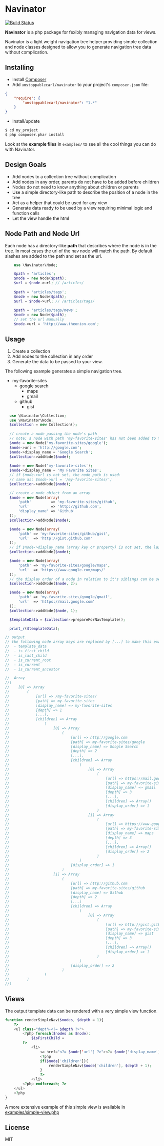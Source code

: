 Navinator
=========

[![Build Status](https://travis-ci.org/unstoppablecarl/navinator.png)](https://travis-ci.org/unstoppablecarl/navinator)

**Navinator** is a php package for fexibly managing navigation data for views.

Navinator is a light weight navigation tree helper providing simple collection and node classes designed to allow you to generate navigation tree data without complication.

## Installing

- Install [Composer](http://getcomposer.org)
- Add `unstoppablecarl/navinator` to your project's `composer.json` file:

```json
{
    "require": {
        "unstoppablecarl/navinator": "1.*"
    }
}
```

- Install/update

```bash
$ cd my_project
$ php composer.phar install
```

Look at the **example files** in `examples/` to see all the cool things you can do with Navinator.

Design Goals
-----

*  Add nodes to a collection tree without complication
 *  Add nodes in any order, parents do not have to be added before children
 *  Nodes do not need to know anything about children or parents
*  Use a simple directory-like path to describe the position of a node in the tree
*  Act as a helper that could be used for any view
 *  Generate data ready to be used by a view requiring minimal logic and  function calls
 *  Let the view handle the html

Node Path and Node Url
-----

Each node has a directory-like **path** that describes where the node is in the tree. In most cases the url of the nav node will match the path. By default slashes are added to the path and set as the url.

```php
    use \Navinator\Node;

    $path = 'articles';
    $node = new Node($path);
    $url = $node->url; // /articles/
    
    $path = 'articles/tags';
    $node = new Node($path);
    $url = $node->url; // /articles/tags/
    
    $path = 'articles/tags/news';
    $node = new Node($path);
    // set the url manually
    $node->url = 'http://www.theonion.com';
```

Usage
-----

1.  Create a collection
2.  Add nodes to the collection in any order
3.  Generate the data to be passed to your view.

The following example generates a simple navigation tree.

* my-favorite-sites
    - google search
        * maps
        * gmail
    - github
        * gist

```php
  use \Navinator\Collection;
  use \Navinator\Node;
  $collection = new Collection();
  
  // create a node passing the node's path
  // note: a node with path 'my-favorite-sites' has not been added to the collection yet and does not need to be
  $node = new Node('my-favorite-sites/google');
  $node->url = 'http://google.com';
  $node->display_name = 'Google Search';
  $collection->addNode($node);
  
  $node = new Node('my-favorite-sites');
  $node->display_name = 'My Favorite Sites';
  // if $node->url is not set, the node path is used: 
  // same as: $node->url = '/my-favorite-sites/';
  $collection->addNode($node);

  // create a node object from an array
  $node = new Node(array(
      'path'         => 'my-favorite-sites/github',
      'url'          => 'http://github.com',
      'display_name' => 'Github'
  ));
  $collection->addNode($node);

  $node = new Node(array(
      'path' => 'my-favorite-sites/github/gist',
      'url'  => 'http://gist.github.com'
  ));
  // if $node->display_name (array key or property) is not set, the last segment of the the node path is used: same as $node->display_name = 'gist';
  $collection->addNode($node);

  $node = new Node(array(
      'path' => 'my-favorite-sites/google/maps',
      'url'  => 'https://www.google.com/maps/'
  ));
  // the display order of a node in relation to it's siblings can be set as the optional second param of $collection->addNode()
  $collection->addNode($node, 2);

  $node = new Node(array(
      'path' => 'my-favorite-sites/google/gmail',
      'url'  => 'https://mail.google.com'
  ));
  $collection->addNode($node, 1);

  $templateData = $collection->prepareForNavTemplate();

  print_r($templateData);

// output
// the following node array keys are replaced by [...] to make this example easier to read:
//  - template_data
//  - is_first_child
//  - is_last_child
//  - is_current_root
//  - is_current
//  - is_current_ancestor

//  Array
//(
//    [0] => Array
//        (
//            [url] => /my-favorite-sites/
//            [path] => my-favorite-sites
//            [display_name] => my-favorite-sites
//            [depth] => 1
//            [...],
//            [children] => Array
//                (
//                    [0] => Array
//                        (
//                            [url] => http://google.com
//                            [path] => my-favorite-sites/google
//                            [display_name] => Google Search
//                            [depth] => 2
//                            [...],
//                            [children] => Array
//                                (
//                                    [0] => Array
//                                        (
//                                            [url] => https://mail.google.com
//                                            [path] => my-favorite-sites/google/gmail
//                                            [display_name] => gmail
//                                            [depth] => 3
//                                            [...],
//                                            [children] => Array()
//                                            [display_order] => 1
//                                        )
//                                    [1] => Array
//                                        (
//                                            [url] => https://www.google.com/maps/
//                                            [path] => my-favorite-sites/google/maps
//                                            [display_name] => maps
//                                            [depth] => 3
//                                            [...],
//                                            [children] => Array()
//                                            [display_order] => 2
//                                        )
//                                )
//                            [display_order] => 1
//                        )
//                    [1] => Array
//                        (
//                            [url] => http://github.com
//                            [path] => my-favorite-sites/github
//                            [display_name] => Github
//                            [depth] => 2
//                            [...]
//                            [children] => Array
//                                (
//                                    [0] => Array
//                                        (
//                                            [url] => http://gist.github.com
//                                            [path] => my-favorite-sites/github/gist
//                                            [display_name] => gist
//                                            [depth] => 3
//                                            [...],
//                                            [children] => Array()
//                                            [display_order] => 1
//                                        )
//                                )
//                            [display_order] => 2
//                        )
//                )
//        )
//)
```

Views
-----

The output template data can be rendered with a very simple view function.

```php
function renderSimpleNav($nodes, $depth = 1){
    ?>
    <ul class="depth-<?= $depth ?>">
        <?php foreach($nodes as $node): 
            $isFirstChild = 
        ?>
            <li>
                <a href="<?= $node['url'] ?>"><?= $node['display_name'] ?></a>
                <?php
                if($node['children']){
                    renderSimpleNav($node['children'], $depth + 1);
                }
                ?>
            </li>
        <?php endforeach; ?>
    </ul>
    <?php
}
```

A more extensive example of this simple view is available in [examples/simple-view.php](examples/simple-view.php)

License
-

MIT
